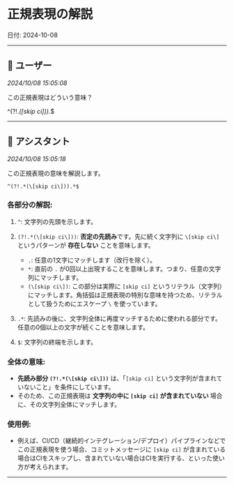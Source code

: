 # 正規表現の解説

日付: 2024-10-08

---

## 👤 ユーザー
*2024/10/08 15:05:08*

この正規表現はどういう意味？

^(?!.*([skip ci])).*$

---

## 🤖 アシスタント
*2024/10/08 15:05:18*

この正規表現の意味を解説します。

`^(?!.*(\[skip ci\])).*$`

### 各部分の解説:
1. `^`: 文字列の先頭を示します。

2. `(?!.*(\[skip ci\]))`: **否定の先読み**です。先に続く文字列に `\[skip ci\]` というパターンが **存在しない** ことを意味します。

   - `.`: 任意の1文字にマッチします（改行を除く）。
   - `*`: 直前の `.` が0回以上出現することを意味します。つまり、任意の文字列にマッチします。
   - `(\[skip ci\])`: この部分は実際に `[skip ci]` というリテラル（文字列）にマッチします。角括弧は正規表現の特別な意味を持つため、リテラルとして扱うためにエスケープ `\` を使っています。

3. `.*`: 先読みの後に、文字列全体に再度マッチするために使われる部分です。任意の0個以上の文字が続くことを意味します。

4. `$`: 文字列の終端を示します。

### 全体の意味:
- **先読み部分 `(?!.*(\[skip ci\]))`** は、「`[skip ci]` という文字列が含まれていないこと」を条件にしています。
- そのため、この正規表現は **文字列の中に `[skip ci]` が含まれていない** 場合に、その文字列全体にマッチします。

### 使用例:
- 例えば、CI/CD（継続的インテグレーション/デプロイ）パイプラインなどでこの正規表現を使う場合、コミットメッセージに `[skip ci]` が含まれている場合はCIをスキップし、含まれていない場合はCIを実行する、といった使い方が考えられます。

---
